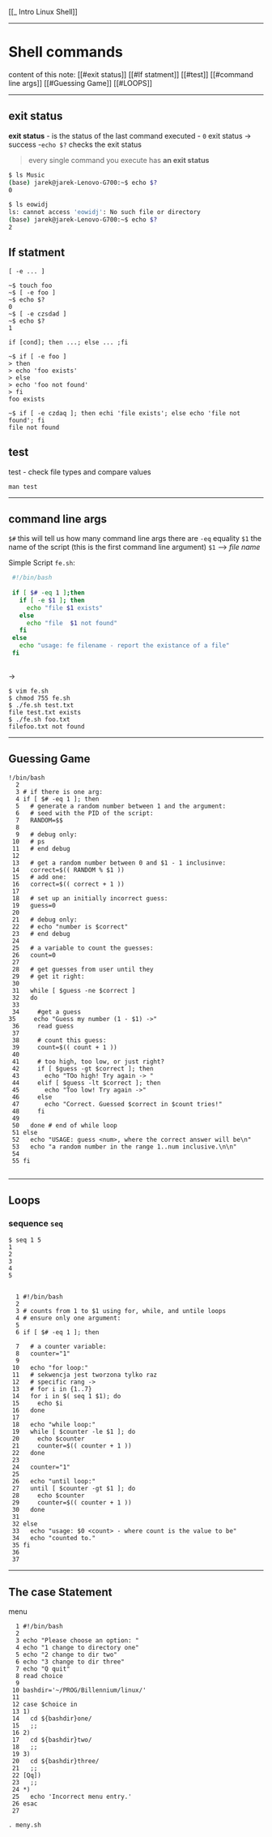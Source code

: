 [[_ Intro Linux Shell]]


---
# Shell commands
content of this note:
[[#exit status]]
[[#If statment]]
[[#test]]
[[#command line args]]
[[#Guessing Game]]
[[#LOOPS]]



---
## exit status
**exit status** 
	- is the status of the last command executed
	- `0` exit status -> success
	-`echo $?` checks the exit status

> every single command you execute  has **an exit status**
> 

```bash
$ ls Music
(base) jarek@jarek-Lenovo-G700:~$ echo $?
0

$ ls eowidj
ls: cannot access 'eowidj': No such file or directory
(base) jarek@jarek-Lenovo-G700:~$ echo $?
2
```

## If statment
`[ -e ... ]`

```shell
~$ touch foo
~$ [ -e foo ]
~$ echo $?
0
~$ [ -e czsdad ]
~$ echo $?
1
```

`if [cond]; then ...; else ... ;fi`

```shell
~$ if [ -e foo ]
> then
> echo 'foo exists'
> else
> echo 'foo not found'
> fi
foo exists

~$ if [ -e czdaq ]; then echi 'file exists'; else echo 'file not found'; fi
file not found
```

## test
test - check file types and compare values

`man test`

----
## command line args

`$#` this will tell us how many command line args there are
`-eq` equality
`$1`  the name of the script (this is the first command line argument) `$1` --> *file name*

Simple Script `fe.sh`:
```sh
 #!/bin/bash
   
 if [ $# -eq 1 ];then
   if [ -e $1 ]; then
     echo "file $1 exists"
   else
     echo "file  $1 not found"
   fi
 else
   echo "usage: fe filename - report the existance of a file"
 fi
       
```

->
```shell
$ vim fe.sh
$ chmod 755 fe.sh
$ ./fe.sh test.txt
file test.txt exists
$ ./fe.sh foo.txt
filefoo.txt not found
```

----
## Guessing Game
```shell
!/bin/bash
  2 
  3 # if there is one arg:
  4 if [ $# -eq 1 ]; then
  5   # generate a random number between 1 and the argument:
  6   # seed with the PID of the script:
  7   RANDOM=$$
  8 
  9   # debug only:
 10   # ps
 11   # end debug
 12 
 13   # get a random number between 0 and $1 - 1 inclusinve:
 14   correct=$(( RANDOM % $1 ))
 15   # add one:
 16   correct=$(( correct + 1 ))
 17 
 18   # set up an initially incorrect guess:
 19   guess=0
 20 
 21   # debug only:
 22   # echo "number is $correct"
 23   # end debug
 24 
 25   # a variable to count the guesses:
 26   count=0
 27 
 28   # get guesses from user until they
 29   # get it right:
 30 
 31   while [ $guess -ne $correct ]
 32   do
 33 
 34     #get a guess
35     echo "Guess my number (1 - $1) ->"
 36     read guess
 37 
 38     # count this guess:
 39     count=$(( count + 1 ))
 40 
 41     # too high, too low, or just right?
 42     if [ $guess -gt $correct ]; then
 43       echo "TOo high! Try again -> "
 44     elif [ $guess -lt $correct ]; then
 45       echo "Too low! Try again ->"
 46     else
 47       echo "Correct. Guessed $correct in $count tries!"
 48     fi
 49 
 50   done # end of while loop
 51 else
 52   echo "USAGE: guess <num>, where the correct answer will be\n"
 53   echo "a random number in the range 1..num inclusive.\n\n"
 54 
 55 fi
                 
```


----
## Loops
### sequence `seq`
```shell
$ seq 1 5
1
2
3
4
5

```


```shell

  1 #!/bin/bash
  2 
  3 # counts from 1 to $1 using for, while, and untile loops
  4 # ensure only one argument:
  5 
  6 if [ $# -eq 1 ]; then

  7   # a counter variable:
  8   counter="1"
  9 
 10   echo "for loop:"
 11   # sekwencja jest tworzona tylko raz
 12   # specific rang ->
 13   # for i in {1..7}
 14   for i in $( seq 1 $1); do
 15     echo $i
 16   done
 17   
 18   echo "while loop:"
 19   while [ $counter -le $1 ]; do
 20     echo $counter
 21     counter=$(( counter + 1 ))
 22   done
 23 
 24   counter="1"
 25   
 26   echo "until loop:"
 27   until [ $counter -gt $1 ]; do
 28     echo $counter
 29     counter=$(( counter + 1 ))
 30   done
 31 
 32 else
 33   echo "usage: $0 <count> - where count is the value to be"
 34   echo "counted to."
 35 fi
 36 
 37 

```


----
## The case Statement
menu
```shell
  1 #!/bin/bash
  2 
  3 echo "Please choose an option: "
  4 echo "1 change to directory one"
  5 echo "2 change to dir two"
  6 echo "3 change to dir three"
  7 echo "Q quit"
  8 read choice
  9 
 10 bashdir='~/PROG/Billennium/linux/'
 11 
 12 case $choice in
 13 1)
 14   cd ${bashdir}one/
 15   ;;
 16 2)
 17   cd ${bashdir}two/
 18   ;;
 19 3)
 20   cd ${bashdir}three/
 21   ;;
 22 [Qq])
 23   ;;
 24 *)
 25   echo 'Incorrect menu entry.'
 26 esac
 27 
```

`. meny.sh`




